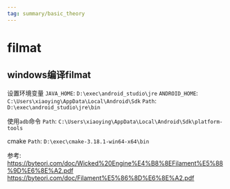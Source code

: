 ```yaml
---
tag: summary/basic_theory
---
```

# filmat
## windows编译filmat
设置环境变量
`JAVA_HOME`: `D:\exec\android_studio\jre`
`ANDROID_HOME`:  `C:\Users\xiaoying\AppData\Local\Android\Sdk`
`Path`: `D:\exec\android_studio\jre\bin`

使用`adb`命令
`Path`: `C:\Users\xiaoying\AppData\Local\Android\Sdk\platform-tools`

cmake
`Path`: `D:\exec\cmake-3.18.1-win64-x64\bin`

参考:
https://byteori.com/doc/Wicked%20Engine%E4%B8%8EFilament%E5%88%9D%E6%8E%A2.pdf
https://byteori.com/doc/Filament%E5%86%8D%E6%8E%A2.pdf